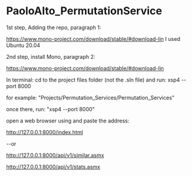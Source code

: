 # PaoloAlto_PermutationService

1st step, Adding the repo, paragraph 1:

https://www.mono-project.com/download/stable/#download-lin
I used Ubuntu 20.04

2nd step, install Mono, paragraph 2:

https://www.mono-project.com/download/stable/#download-lin


In terminal: cd to the project files folder (not the .sln file) and run:
xsp4 --port 8000


for example: "Projects/Permutation_Services/Permutation_Services"


once there, run: "xsp4 --port 8000"



open a web browser using and paste the address: 

http://127.0.0.1:8000/index.html

--or

http://127.0.0.1:8000/api/v1/similar.asmx

http://127.0.0.1:8000/api/v1/stats.asmx
